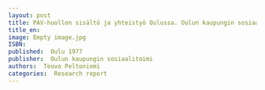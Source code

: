 ```yaml
---
layout: post
title: PAV-huollon sisältö ja yhteistyö Oulussa. Oulun kaupungin sosiaalitoimi. Sarja A9/1977. (85 s. + liitteitä).
title_en:  
image: Empty image.jpg
ISBN: 
published:  Oulu 1977 
publisher:  Oulun kaupungin sosiaalitoimi
authors:  Teuvo Peltoniemi
categories:  Research report
---
```

